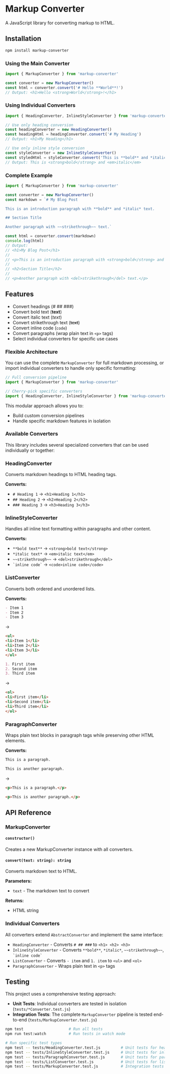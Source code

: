 # Markup Converter

A JavaScript library for converting markup to HTML.

## Installation
```bash
npm install markup-converter
```

### Using the Main Converter
```javascript
import { MarkupConverter } from 'markup-converter'

const converter = new MarkupConverter()
const html = converter.convert('# Hello **World**!')
// Output: <h1>Hello <strong>World</strong>!</h1>
```

### Using Individual Converters
```javascript
import { HeadingConverter, InlineStyleConverter } from 'markup-converter'

// Use only heading conversion
const headingConverter = new HeadingConverter()
const headingHtml = headingConverter.convert('# My Heading')
// Output: <h1>My Heading</h1>

// Use only inline style conversion
const styleConverter = new InlineStyleConverter()
const styledHtml = styleConverter.convert('This is **bold** and *italic*')
// Output: This is <strong>bold</strong> and <em>italic</em>
```

### Complete Example
```javascript
import { MarkupConverter } from 'markup-converter'

const converter = new MarkupConverter()
const markdown = `# My Blog Post

This is an introduction paragraph with **bold** and *italic* text.

## Section Title

Another paragraph with ~~strikethrough~~ text.`

const html = converter.convert(markdown)
console.log(html)
// Output:
// <h1>My Blog Post</h1>
// 
// <p>This is an introduction paragraph with <strong>bold</strong> and <em>italic</em> text.</p>
// 
// <h2>Section Title</h2>
// 
// <p>Another paragraph with <del>strikethrough</del> text.</p>
```

## Features
- Convert headings (# ## ###)
- Convert bold text (**text**)
- Convert italic text (*text*)
- Convert strikethrough text (~~text~~)
- Convert inline code (`code`)
- Convert paragraphs (wrap plain text in `<p>` tags)
- Select individual converters for specific use cases

### Flexible Architecture
You can use the complete `MarkupConverter` for full markdown processing, or import individual converters to handle only specific formatting:

```javascript
// Full conversion pipeline
import { MarkupConverter } from 'markup-converter'

// Cherry-pick specific converters
import { HeadingConverter, InlineStyleConverter } from 'markup-converter'
```

This modular approach allows you to:
- Build custom conversion pipelines
- Handle specific markdown features in isolation

### Available Converters

This library includes several specialized converters that can be used individually or together:

### HeadingConverter
Converts markdown headings to HTML heading tags.

**Converts:**
- `# Heading 1` → `<h1>Heading 1</h1>`
- `## Heading 2` → `<h2>Heading 2</h2>`
- `### Heading 3` → `<h3>Heading 3</h3>`

### InlineStyleConverter
Handles all inline text formatting within paragraphs and other content.

**Converts:**
- `**bold text**` → `<strong>bold text</strong>`
- `*italic text*` → `<em>italic text</em>`
- `~~strikethrough~~` → `<del>strikethrough</del>`
- `` `inline code` `` → `<code>inline code</code>`

### ListConverter
Converts both ordered and unordered lists.

**Converts:**
```markdown
- Item 1
- Item 2
- Item 3
```
→
```html
<ul>
<li>Item 1</li>
<li>Item 2</li>
<li>Item 3</li>
</ul>
```

```markdown
1. First item
2. Second item
3. Third item
```
→
```html
<ol>
<li>First item</li>
<li>Second item</li>
<li>Third item</li>
</ol>
```

### ParagraphConverter
Wraps plain text blocks in paragraph tags while preserving other HTML elements.

**Converts:**
```markdown
This is a paragraph.

This is another paragraph.
```
→
```html
<p>This is a paragraph.</p>

<p>This is another paragraph.</p>
```

## API Reference

### MarkupConverter

#### `constructor()`
Creates a new MarkupConverter instance with all converters.

#### `convert(text: string): string`
Converts markdown text to HTML.

**Parameters:**
- `text` - The markdown text to convert

**Returns:**
- HTML string

### Individual Converters

All converters extend `AbstractConverter` and implement the same interface:

- `HeadingConverter` - Converts `# ## ###` to `<h1> <h2> <h3>`
- `InlineStyleConverter` - Converts `**bold**`, `*italic*`, `~~strikethrough~~`, `` `inline code` ``
- `ListConverter` - Converts `- item` and `1. item` to `<ul>` and `<ol>`
- `ParagraphConverter` - Wraps plain text in `<p>` tags

## Testing

This project uses a comprehensive testing approach:

- **Unit Tests**: Individual converters are tested in isolation (`tests/*Converter.test.js`)
- **Integration Tests**: The complete `MarkupConverter` pipeline is tested end-to-end (`tests/MarkupConverter.test.js`)

```bash
npm test                    # Run all tests
npm run test:watch          # Run tests in watch mode

# Run specific test types
npm test -- tests/HeadingConverter.test.js         # Unit tests for headings
npm test -- tests/InlineStyleConverter.test.js     # Unit tests for inline styles
npm test -- tests/ParagraphConverter.test.js       # Unit tests for paragraphs
npm test -- tests/ListConverter.test.js            # Unit tests for lists
npm test -- tests/MarkupConverter.test.js          # Integration tests for full pipeline
```